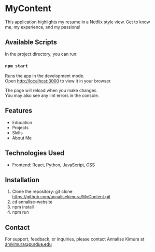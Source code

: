 # MyContent

This application highlights my resume in a Netflix style view. Get to know me, my experience, and my passions!

## Available Scripts

In the project directory, you can run:

### `npm start`

Runs the app in the development mode.\
Open [http://localhost:3000](http://localhost:3000) to view it in your browser.

The page will reload when you make changes.\
You may also see any lint errors in the console.

## Features

* Education
* Projects
* Skills
* About Me

## Technologies Used

* Frontend: React, Python, JavaScript, CSS
  
## Installation

1. Clone the repository: git clone https://github.com/annalisekimura/MyContent.git
2. cd annalise-website
3. npm install
4. npm run
   
## Contact

For support, feedback, or inquiries, please contact Annalise Kimura at amkimura@purdue.edu
